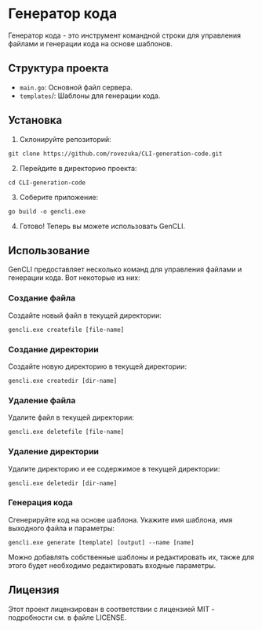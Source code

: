 # Генератор кода

Генератор кода - это инструмент командной строки для управления файлами и генерации кода на основе шаблонов.

## Структура проекта
- `main.go`: Основной файл сервера.
- `templates`/: Шаблоны для генерации кода.

## Установка

1. Склонируйте репозиторий:

```
git clone https://github.com/rovezuka/CLI-generation-code.git
```

2. Перейдите в директорию проекта:
```
cd CLI-generation-code
```

3. Соберите приложение:
```
go build -o gencli.exe
```

4. Готово! Теперь вы можете использовать GenCLI.

## Использование

GenCLI предоставляет несколько команд для управления файлами и генерации кода. Вот некоторые из них:

### Создание файла

Создайте новый файл в текущей директории:
```
gencli.exe createfile [file-name]
```

### Создание директории

Создайте новую директорию в текущей директории:
```
gencli.exe createdir [dir-name]
```

### Удаление файла

Удалите файл в текущей директории:
```
gencli.exe deletefile [file-name]
```

### Удаление директории

Удалите директорию и ее содержимое в текущей директории:
```
gencli.exe deletedir [dir-name]
```
### Генерация кода

Сгенерируйте код на основе шаблона. Укажите имя шаблона, имя выходного файла и параметры:
```
gencli.exe generate [template] [output] --name [name]
```

Можно добавлять собственные шаблоны и редактировать их, также для этого будет необходимо редактировать входные параметры.

## Лицензия

Этот проект лицензирован в соответствии с лицензией MIT - подробности см. в файле LICENSE.
